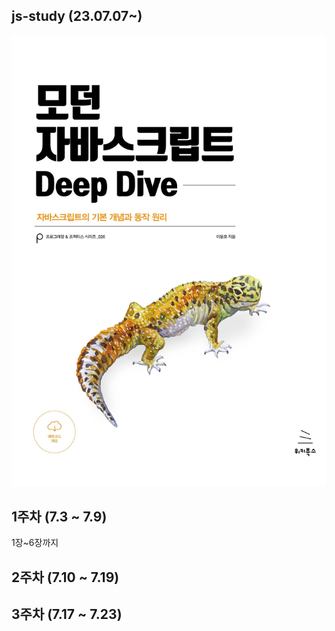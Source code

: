 ## js-study (23.07.07~)
<img src="/images/모던 자바스크립트.jpg" width="650px">

## 1주차 (7.3 ~ 7.9) <br>
1장~6장까지<br>
## 2주차 (7.10 ~ 7.19) <br>
## 3주차 (7.17 ~ 7.23) <br>





